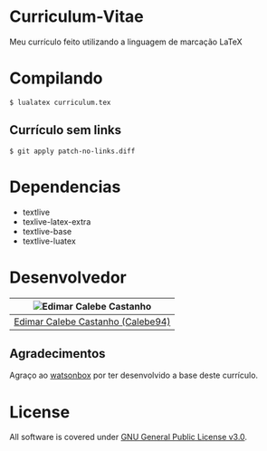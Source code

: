 # Curriculum-Vitae

Meu currículo feito utilizando a linguagem de marcação LaTeX

# Compilando

```
$ lualatex curriculum.tex
```

## Currículo sem links

```
$ git apply patch-no-links.diff
```

# Dependencias

* textlive
* texlive-latex-extra
* textlive-base
* textlive-luatex

# Desenvolvedor

| <img src="https://github.com/Calebe94.png?size=200" alt="Edimar Calebe Castanho"> |
|:---------------------------------------------------------------------------------:|
| [Edimar Calebe Castanho (Calebe94)](https://github.com/Calebe94)                  |

## Agradecimentos

Agraço ao [watsonbox](https://github.com/watsonbox/cv_template_2004) por ter desenvolvido a base 
deste currículo.

# License

All software is covered under [GNU General Public License v3.0](https://www.gnu.org/licenses/gpl-3.0.en.html).
